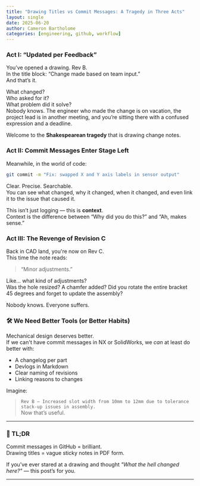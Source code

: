 ```yaml
---
title: "Drawing Titles vs Commit Messages: A Tragedy in Three Acts"
layout: single
date: 2025-06-20
author: Cameron Bartholome
categories: [engineering, github, workflow]
---
```


### Act I: “Updated per Feedback”

You’ve opened a drawing. Rev B.  
In the title block: “Change made based on team input.”  
And that’s it.

What changed?  
Who asked for it?  
What problem did it solve?  
Nobody knows. The engineer who made the change is on vacation, the project lead is in another meeting, and you’re sitting there with a confused expression and a deadline.

Welcome to the **Shakespearean tragedy** that is drawing change notes.

### Act II: Commit Messages Enter Stage Left

Meanwhile, in the world of code:

```bash
git commit -m "Fix: swapped X and Y axis labels in sensor output"
```

Clear. Precise. Searchable.  
You can see what changed, why it changed, when it changed, and even link it to the issue that caused it.

This isn’t just logging — this is **context**.  
Context is the difference between “Why did you do this?” and “Ah, makes sense.”


### Act III: The Revenge of Revision C

Back in CAD land, you're now on Rev C.  
This time the note reads:  
> “Minor adjustments.”

Like… what kind of adjustments?  
Was the hole resized? A chamfer added? Did you rotate the entire bracket 45 degrees and forget to update the assembly?

Nobody knows. Everyone suffers.


### 🛠️ We Need Better Tools (or Better Habits)

Mechanical design deserves better.  
If we can't have commit messages in NX or SolidWorks, we *can* at least do better with:

- A changelog per part  
- Devlogs in Markdown  
- Clear naming of revisions  
- Linking reasons to changes

Imagine:

> `Rev B – Increased slot width from 10mm to 12mm due to tolerance stack-up issues in assembly.`  
Now that’s useful.

---

### 🧠 TL;DR

Commit messages in GitHub = brilliant.  
Drawing titles = vague sticky notes in PDF form.

If you’ve ever stared at a drawing and thought _"What the hell changed here?"_ — this post’s for you.

---